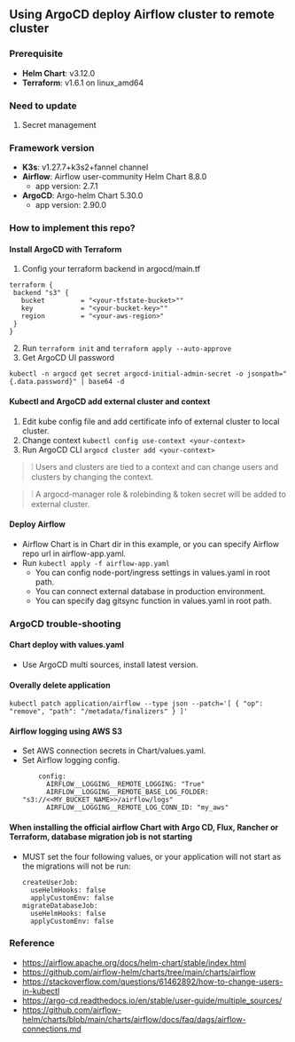 ## Using ArgoCD deploy Airflow cluster to remote cluster

### Prerequisite
- **Helm Chart**: v3.12.0
- **Terraform**: v1.6.1 on linux_amd64
### Need to update
1. Secret management

### Framework version
- **K3s**: v1.27.7+k3s2+fannel channel
- **Airflow**: Airflow user-community Helm Chart 8.8.0
  - app version: 2.7.1
- **ArgoCD**: Argo-helm Chart 5.30.0
  - app version: 2.90.0

### How to implement this repo?
#### Install ArgoCD with Terraform
1. Config your terraform backend in argocd/main.tf
   
```
terraform {
 backend "s3" {
   bucket         = "<your-tfstate-bucket>""
   key            = "<your-bucket-key>""
   region         = "<your-aws-region>"
 }
}
```
2. Run ```terraform init``` and  ```terraform apply --auto-approve```
3. Get ArgoCD UI password
```
kubectl -n argocd get secret argocd-initial-admin-secret -o jsonpath="{.data.password}" | base64 -d
```
#### Kubectl and ArgoCD add external cluster and context
1. Edit kube config file and add certificate info of external cluster to local cluster.
2. Change context ```kubectl config use-context <your-context>```
3. Run ArgoCD CLI
   ```argocd cluster add <your-context>```
   
> :grey_exclamation:    Users and clusters are tied to a context and can change users and clusters by changing the context.

> :grey_exclamation:    A argocd-manager role & rolebinding & token secret will be added to external cluster.

#### Deploy Airflow
- Airflow Chart is in Chart dir in this example, or you can specify Airflow repo url in airflow-app.yaml.
- Run ```kubectl apply -f airflow-app.yaml```
  - You can config node-port/ingress settings in values.yaml in root path.
  - You can connect external database in production environment.
  - You can specify dag gitsync function in values.yaml in root path.

### ArgoCD trouble-shooting
#### Chart deploy with values.yaml
- Use ArgoCD multi sources, install latest version.
#### Overally delete application
```kubectl patch application/airflow --type json --patch='[ { "op": "remove", "path": "/metadata/finalizers" } ]'```
#### Airflow logging using AWS S3
- Set AWS connection secrets in Chart/values.yaml.
- Set Airflow logging config.
  ``` airflow:
      config:
        AIRFLOW__LOGGING__REMOTE_LOGGING: "True"
        AIRFLOW__LOGGING__REMOTE_BASE_LOG_FOLDER: "s3://<<MY_BUCKET_NAME>>/airflow/logs"
        AIRFLOW__LOGGING__REMOTE_LOG_CONN_ID: "my_aws"
  ```
#### When installing the official airflow Chart with Argo CD, Flux, Rancher or Terraform, database migration job is not starting
- MUST set the four following values, or your application will not start as the migrations will not be run:

  ```
  createUserJob:
    useHelmHooks: false
    applyCustomEnv: false
  migrateDatabaseJob:
    useHelmHooks: false
    applyCustomEnv: false
  ```

### Reference
- https://airflow.apache.org/docs/helm-chart/stable/index.html
- https://github.com/airflow-helm/charts/tree/main/charts/airflow
- https://stackoverflow.com/questions/61462892/how-to-change-users-in-kubectl
- https://argo-cd.readthedocs.io/en/stable/user-guide/multiple_sources/
- https://github.com/airflow-helm/charts/blob/main/charts/airflow/docs/faq/dags/airflow-connections.md

